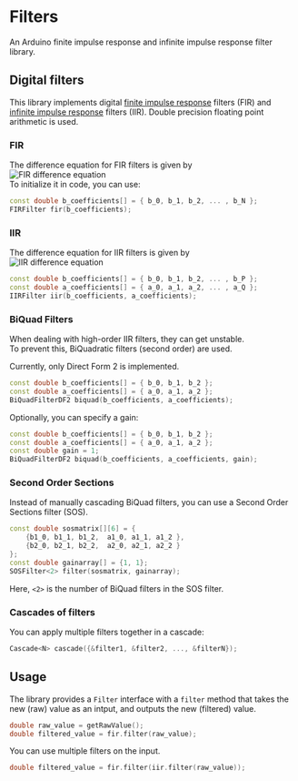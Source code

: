 # Filters
An Arduino finite impulse response and infinite impulse response filter library.

## Digital filters
This library implements digital [finite impulse response](https://en.wikipedia.org/wiki/Finite_impulse_response) filters (FIR) 
and [infinite impulse response](https://en.wikipedia.org/wiki/Infinite_impulse_response) filters (IIR). 
Double precision floating point arithmetic is used.

### FIR
The difference equation for FIR filters is given by  
![FIR difference equation](https://wikimedia.org/api/rest_v1/media/math/render/svg/c43ba6c329a471401e87fe17c6130d801602ffdf)  
To initialize it in code, you can use:
```cpp
const double b_coefficients[] = { b_0, b_1, b_2, ... , b_N };
FIRFilter fir(b_coefficients);
```

### IIR
The difference equation for IIR filters is given by  
![IIR difference equation](https://wikimedia.org/api/rest_v1/media/math/render/svg/bddf0360f955643eeedc46d9be4b8f2d4f4d288f)  
```cpp
const double b_coefficients[] = { b_0, b_1, b_2, ... , b_P };
const double a_coefficients[] = { a_0, a_1, a_2, ... , a_Q };
IIRFilter iir(b_coefficients, a_coefficients);
```

### BiQuad Filters
When dealing with high-order IIR filters, they can get unstable.  
To prevent this, BiQuadratic filters (second order) are used.

Currently, only Direct Form 2 is implemented.
```cpp
const double b_coefficients[] = { b_0, b_1, b_2 };
const double a_coefficients[] = { a_0, a_1, a_2 };
BiQuadFilterDF2 biquad(b_coefficients, a_coefficients);
```
Optionally, you can specify a gain:
```cpp
const double b_coefficients[] = { b_0, b_1, b_2 };
const double a_coefficients[] = { a_0, a_1, a_2 };
const double gain = 1;
BiQuadFilterDF2 biquad(b_coefficients, a_coefficients, gain);
```

### Second Order Sections
Instead of manually cascading BiQuad filters, you can use a Second Order Sections filter (SOS).
```cpp
const double sosmatrix[][6] = {
    {b1_0, b1_1, b1_2,  a1_0, a1_1, a1_2 },
    {b2_0, b2_1, b2_2,  a2_0, a2_1, a2_2 }
};
const double gainarray[] = {1, 1};
SOSFilter<2> filter(sosmatrix, gainarray);
```
Here, `<2>` is the number of BiQuad filters in the SOS filter.

### Cascades of filters
You can apply multiple filters together in a cascade:
```cpp
Cascade<N> cascade({&filter1, &filter2, ..., &filterN});
```

## Usage
The library provides a `Filter` interface with a `filter` method that takes the new (raw) value as an intput, and outputs the new (filtered) value.

```cpp
double raw_value = getRawValue();
double filtered_value = fir.filter(raw_value);
```
You can use multiple filters on the input.
```cpp
double filtered_value = fir.filter(iir.filter(raw_value));
```
